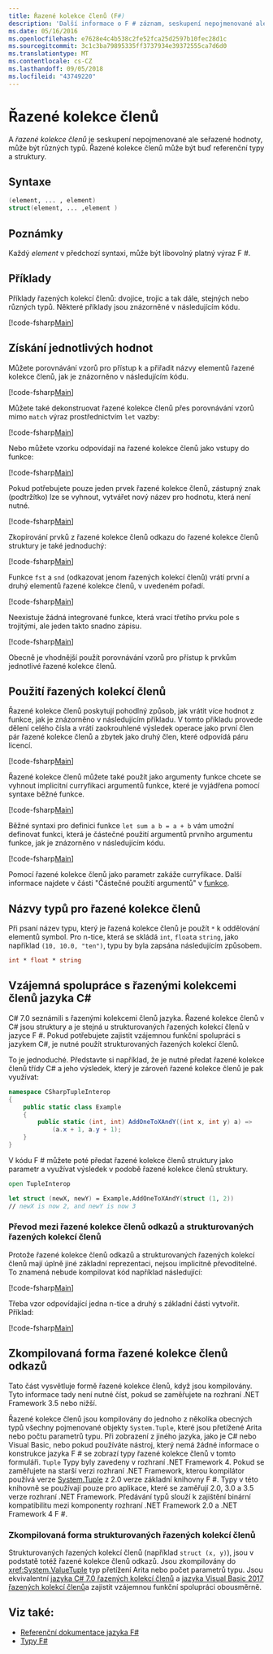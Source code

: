 ```yaml
---
title: Řazené kolekce členů (F#)
description: 'Další informace o F # záznam, seskupení nepojmenované ale seřazené hodnoty, může být různých typů.'
ms.date: 05/16/2016
ms.openlocfilehash: e7628e4c4b538c2fe52fca25d2597b10fec28d1c
ms.sourcegitcommit: 3c1c3ba79895335ff3737934e39372555ca7d6d0
ms.translationtype: MT
ms.contentlocale: cs-CZ
ms.lasthandoff: 09/05/2018
ms.locfileid: "43749220"
---
```

# <a name="tuples"></a>Řazené kolekce členů

A *řazené kolekce členů* je seskupení nepojmenované ale seřazené hodnoty, může být různých typů.  Řazené kolekce členů může být buď referenční typy a struktury.

## <a name="syntax"></a>Syntaxe

```fsharp
(element, ... , element)
struct(element, ... ,element )
```

## <a name="remarks"></a>Poznámky

Každý *element* v předchozí syntaxi, může být libovolný platný výraz F #.

## <a name="examples"></a>Příklady

Příklady řazených kolekcí členů: dvojice, trojic a tak dále, stejných nebo různých typů. Některé příklady jsou znázorněné v následujícím kódu.

[!code-fsharp[Main](../../../samples/snippets/fsharp/tuples/basic-examples.fsx#L6-L21)]

## <a name="obtaining-individual-values"></a>Získání jednotlivých hodnot

Můžete porovnávání vzorů pro přístup k a přiřadit názvy elementů řazené kolekce členů, jak je znázorněno v následujícím kódu.

[!code-fsharp[Main](../../../samples/snippets/fsharp/tuples/basic-examples.fsx#L27-L29)]

Můžete také dekonstruovat řazené kolekce členů přes porovnávání vzorů mimo `match` výraz prostřednictvím `let` vazby:

[!code-fsharp[Main](../../../samples/snippets/fsharp/tuples/basic-examples.fsx#L34-L37)]

Nebo můžete vzorku odpovídají na řazené kolekce členů jako vstupy do funkce:

[!code-fsharp[Main](../../../samples/snippets/fsharp/tuples/basic-examples.fsx#L43-L47)]

Pokud potřebujete pouze jeden prvek řazené kolekce členů, zástupný znak (podtržítko) lze se vyhnout, vytvářet nový název pro hodnotu, která není nutné.

[!code-fsharp[Main](../../../samples/snippets/fsharp/tuples/basic-examples.fsx#L53-L54)]

Zkopírování prvků z řazené kolekce členů odkazu do řazené kolekce členů struktury je také jednoduchý:

[!code-fsharp[Main](../../../samples/snippets/fsharp/tuples/basic-examples.fsx#L62-L66)]

Funkce `fst` a `snd` (odkazovat jenom řazených kolekcí členů) vrátí první a druhý elementů řazené kolekce členů, v uvedeném pořadí.

[!code-fsharp[Main](../../../samples/snippets/fsharp/tuples/basic-examples.fsx#L72-L73)]

Neexistuje žádná integrované funkce, která vrací třetího prvku pole s trojitými, ale jeden takto snadno zápisu.

[!code-fsharp[Main](../../../samples/snippets/fsharp/tuples/basic-examples.fsx#L78-L78)]

Obecně je vhodnější použít porovnávání vzorů pro přístup k prvkům jednotlivé řazené kolekce členů.

## <a name="using-tuples"></a>Použití řazených kolekcí členů

Řazené kolekce členů poskytují pohodlný způsob, jak vrátit více hodnot z funkce, jak je znázorněno v následujícím příkladu. V tomto příkladu provede dělení celého čísla a vrátí zaokrouhlené výsledek operace jako první člen pár řazené kolekce členů a zbytek jako druhý člen, které odpovídá páru licencí.

[!code-fsharp[Main](../../../samples/snippets/fsharp/tuples/basic-examples.fsx#L83-L86)]

Řazené kolekce členů můžete také použít jako argumenty funkce chcete se vyhnout implicitní curryfikaci argumentů funkce, které je vyjádřena pomocí syntaxe běžné funkce.

[!code-fsharp[Main](../../../samples/snippets/fsharp/tuples/basic-examples.fsx#L88-L88)]

Běžné syntaxi pro definici funkce `let sum a b = a + b` vám umožní definovat funkci, která je částečné použití argumentů prvního argumentu funkce, jak je znázorněno v následujícím kódu.

[!code-fsharp[Main](../../../samples/snippets/fsharp/tuples/basic-examples.fsx#L90-L94)]

Pomocí řazené kolekce členů jako parametr zakáže curryfikace. Další informace najdete v části "Částečné použití argumentů" v [funkce](functions/index.md).

## <a name="names-of-tuple-types"></a>Názvy typů pro řazené kolekce členů

Při psaní název typu, který je řazená kolekce členů je použít `*` k oddělování elementů symbol. Pro n-tice, která se skládá `int`, `float`a `string`, jako například `(10, 10.0, "ten")`, typu by byla zapsána následujícím způsobem.

```fsharp
int * float * string
```

## <a name="interoperation-with-c-tuples"></a>Vzájemná spolupráce s řazenými kolekcemi členů jazyka C#

C# 7.0 seznámili s řazenými kolekcemi členů jazyka.  Řazené kolekce členů v C# jsou struktury a je stejná u strukturovaných řazených kolekcí členů v jazyce F #.  Pokud potřebujete zajistit vzájemnou funkční spolupráci s jazykem C#, je nutné použít strukturovaných řazených kolekcí členů.

To je jednoduché.  Představte si například, že je nutné předat řazené kolekce členů třídy C# a jeho výsledek, který je zároveň řazené kolekce členů je pak využívat:

```csharp
namespace CSharpTupleInterop
{
    public static class Example
    {
        public static (int, int) AddOneToXAndY((int x, int y) a) =>
            (a.x + 1, a.y + 1);
    }
}
```

V kódu F # můžete poté předat řazené kolekce členů struktury jako parametr a využívat výsledek v podobě řazené kolekce členů struktury.

```fsharp
open TupleInterop

let struct (newX, newY) = Example.AddOneToXAndY(struct (1, 2))
// newX is now 2, and newY is now 3
```

### <a name="converting-between-reference-tuples-and-struct-tuples"></a>Převod mezi řazené kolekce členů odkazů a strukturovaných řazených kolekcí členů

Protože řazené kolekce členů odkazů a strukturovaných řazených kolekcí členů mají úplně jiné základní reprezentaci, nejsou implicitně převoditelné.  To znamená nebude kompilovat kód například následující:

[!code-fsharp[Main](../../../samples/snippets/fsharp/tuples/interop.fsx#L5-L12)]

Třeba vzor odpovídající jedna n-tice a druhý s základní části vytvořit.  Příklad:

[!code-fsharp[Main](../../../samples/snippets/fsharp/tuples/interop.fsx#L18-L22)]

## <a name="compiled-form-of-reference-tuples"></a>Zkompilovaná forma řazené kolekce členů odkazů

Tato část vysvětluje formě řazené kolekce členů, když jsou kompilovány.  Tyto informace tady není nutné číst, pokud se zaměřujete na rozhraní .NET Framework 3.5 nebo nižší.

Řazené kolekce členů jsou kompilovány do jednoho z několika obecných typů všechny pojmenované objekty `System.Tuple`, které jsou přetížené Arita nebo počtu parametrů typu. Při zobrazení z jiného jazyka, jako je C# nebo Visual Basic, nebo pokud používáte nástroj, který nemá žádné informace o konstrukce jazyka F # se zobrazí typy řazené kolekce členů v tomto formuláři. `Tuple` Typy byly zavedeny v rozhraní .NET Framework 4. Pokud se zaměřujete na starší verzi rozhraní .NET Framework, kterou kompilátor používá verze [System.Tuple](https://msdn.microsoft.com/library/5ac7953d-acdc-4a58-bfb7-c1f6406c0fa3) z 2.0 verze základní knihovny F #. Typy v této knihovně se používají pouze pro aplikace, které se zaměřují 2.0, 3.0 a 3.5 verze rozhraní .NET Framework. Předávání typů slouží k zajištění binární kompatibilitu mezi komponenty rozhraní .NET Framework 2.0 a .NET Framework 4 F #.

### <a name="compiled-form-of-struct-tuples"></a>Zkompilovaná forma strukturovaných řazených kolekcí členů

Strukturovaných řazených kolekcí členů (například `struct (x, y)`), jsou v podstatě totéž řazené kolekce členů odkazů.  Jsou zkompilovány do <xref:System.ValueTuple> typ přetížení Arita nebo počet parametrů typu.  Jsou ekvivalentní [jazyka C# 7.0 řazených kolekcí členů](../../csharp/tuples.md) a [jazyka Visual Basic 2017 řazených kolekcí členů](../../visual-basic/programming-guide/language-features/data-types/tuples.md)a zajistit vzájemnou funkční spolupráci obousměrně.

## <a name="see-also"></a>Viz také:

- [Referenční dokumentace jazyka F#](index.md)
- [Typy F#](fsharp-types.md)
